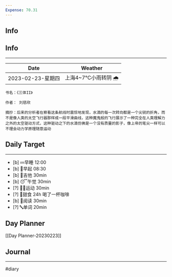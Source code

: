 ```yaml
---
Expense: 70.31
---
```

## Info
## Info
***
| Date              | Weather             |
| ----------------- | ------------------- |
| 2023-02-23-星期四 | 上海4~7℃小雨转阴 🌧️ | 


```ad-cite
书名：《三体II》

作者： 刘慈欣

摘抄：后来的分析者在察看这条航线时震惊地发现，水滴的每一次转向都是一个尖锐的折角，而不是像人类的太空飞行器那样成一段平滑曲线，这种魔鬼般的飞行展示了一种完全在人类理解力之外的太空驱动方式，这种驱动之下的水滴仿佛是一个没有质量的影子，像上帝的笔尖一样可以不理会动力学原理随意运动
```


## Daily Target 
***
- [b] 💤早睡   12:00
- [b] 🌅早起    08:30
- [b] 🎵吉他    30min
- [b] 😴午觉    30min
- [?] 🏃‍♀️运动    30min  
- [?] 🚫甜食    24h 喝了一杯咖啡
- [b] 📖阅读    30min
- [?] 🔤单词    20min    


## Day Planner
[[Day Planner-20230223]]


##  Journal
***







#diary